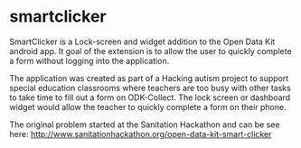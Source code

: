 smartclicker
============

SmartClicker is a Lock-screen and widget addition to the Open Data Kit android app. It goal of the extension is to allow the user to quickly complete a form without logging into the application.

The application was created as part of a Hacking autism project to support special education classrooms where teachers are too busy with other tasks to take time to fill out a form on ODK-Collect. The lock screen or dashboard widget would allow the teacher to quickly complete a form on their phone.

The original problem started at the Sanitation Hackathon and can be see here: http://www.sanitationhackathon.org/open-data-kit-smart-clicker 

